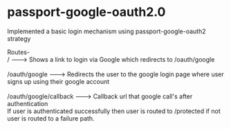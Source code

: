 # passport-google-oauth2.0
Implemented a basic login mechanism using passport-google-oauth2 strategy 



Routes-
<br>
/ ---> Shows a link to login via Google which redirects to /oauth/google
<br><br>
/oauth/google ---> Redirects the user to the google login page where user signs up using their google account
<br><br>
/oauth/google/callback ---> Callback url that google call's after authentication
<br>
If user is authenticated successfully then user is routed to /protected if not user is routed to a failure path.


